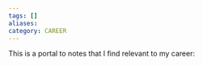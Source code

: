 ```yaml
---
tags: []
aliases: 
category: CAREER
---
```

This is a portal to notes that I find relevant to my career: